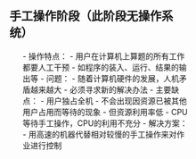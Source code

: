 <div style="float: left; width: 64%; padding: 1%;">

## 手工操作阶段（此阶段无操作系统）
<ul>
- 操作特点：
  - 用户在计算机上算题的所有工作都要人工干预
  - 如程序的装入、运行、结果的输出等
- 问题：
  - 随着计算机硬件的发展，人机矛盾越来越大
  - 必须寻求新的解决办法
- 主要缺点：
  - 用户独占全机
    - 不会出现因资源已被其他用户占用而等待的现象
    - 但资源利用率低
  - CPU等待手工操作，CPU的利用不充分
- 解决方案：
  - 用高速的机器代替相对较慢的手工操作来对作业进行控制

</ul>

</div>
<div style="float: right; width: 26%; padding: 1%;">

</div>
<div style="clear: both;"></div>
